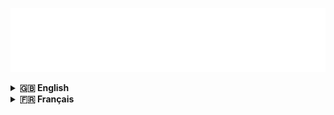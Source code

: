   ![](https://github.com/agerard57/agerard57/blob/main/gif_ag.gif)
  
<details>
<summary><b>🇬🇧 English</b></summary>

### Thanks for visiting my GitHub! &nbsp; ![](https://komarev.com/ghpvc/?username=agerard57&label=Visitors+:)

🎉 I recently completed my master’s degree in computer science 🎓! I’m diving even deeper into tech to stay versatile and keep leveling up.  
Although I still see myself as a lifelong learner, I take on every new challenge with determination, backed by loads of ✨documentation✨ and curiosity. 🤓

[![](https://gitwar.herokuapp.com/badge?username=agerard57&label=Gitwar%20Profile%20Score&style=for-the-badge&color=0088cc)](https://gitwar.herokuapp.com/)

<img align="right" height="250" width="375" alt="fire" src="https://github.com/agerard57/agerard57/blob/main/fire.gif" />

### More about me:

- 👾 &nbsp; Working on a video game and learning Unity in my spare time.
- 👨‍🏫 &nbsp; I host free sessions on HTML/CSS/JS/TS and GIT to share my knowledge.
- 🚀 &nbsp; My GitHub repos are [here](https://github.com/agerard57?tab=repositories).
- 💬 &nbsp; Reach out [here](https://github.com/agerard57/agerard57/issues/new)! I’m always happy to chat :)
- 📫 &nbsp; Contact me: [githubprofile@agerard.dev](mailto:githubprofile@agerard.dev)
- 📝 &nbsp; My [EN resume](https://github.com/agerard57/agerard57.github.io/blob/master/medias/resume.pdf) is available here.

### EVEN MORE about me (bonus):

- 👨🏻‍💼 &nbsp; President of an association (E-Boo), where I share my love for tech with others.
- 💻 &nbsp; My PC setup:
  - Motherboard: ASUS Prime B550-Plus Gaming Motherboard Socket AM4
  - CPU: AMD Ryzen 7 3800x 4.5GHz AM4 36MB Cache Wraith Prism
  - GPU: GIGABYTE GeForce RTX 2070 Super Gaming OC 8G
  - RAM: Corsair Vengeance LPX 32 GB (2 x 16 GB) DDR4 3200 MHz
  - OS: Debian / KDE neon, Windows 11

---

### For the stat lovers:

<details>  
  <summary><b>⚡ My GitHub stats</b></summary>
<img height="180em" src="https://github-readme-stats.vercel.app/api?username=agerard57&show_icons=true&hide_border=true&&count_private=true&include_all_commits=true" />
<img height="180em" src="https://github-readme-stats.vercel.app/api/top-langs/?username=agerard57&show_icons=true&hide_border=true&layout=compact&langs_count=8"/>
</details>

<details>  
  <summary><b>☄️ My GitHub Streaks</b></summary>
<img height="180em" src="https://github-readme-streak-stats.herokuapp.com/?user=agerard57&hide_border=true" />
</details>

<div align="center">
  ### That’s all, folks ❤️!
</div>

</details>
  <details>
<summary><b>🇫🇷 Français</b></summary>

### Merci d'être passé sur mon GitHub ! &nbsp; ![](https://komarev.com/ghpvc/?username=agerard57&label=Visiteurs+:)

🎉 J'ai récemment obtenu mon mastère en informatique 🎓 ! Je continue à explorer toutes les facettes du domaine pour rester polyvalent et me perfectionner.  
Même si je me considère encore en apprentissage, j'aborde chaque nouveau défi avec détermination, armé de ✨documentation✨ et de curiosité.🤓

[![](https://gitwar.herokuapp.com/badge?username=agerard57&label=Gitwar%20Profile%20Score&style=for-the-badge&color=0088cc)](https://gitwar.herokuapp.com/)

<img align="right" height="250" width="375" alt="fire" src="https://github.com/agerard57/agerard57/blob/main/fire.gif" />

### Plus d'infos sur moi:

- 👾 &nbsp; Pendant mon temps libre, je travaille sur un jeu vidéo et explore le développement Unity.
- 👨‍🏫 &nbsp; J'anime aussi des sessions gratuites sur HTML/CSS/JS/TS et GIT pour aider la communauté.
- 🚀 &nbsp; Découvrez mes dépôts GitHub [ici](https://github.com/agerard57?tab=repositories).
- 💬 &nbsp; Laissez-moi un message [ici](https://github.com/agerard57/agerard57/issues/new)! Je répondrai avec plaisir :)
- 📫 &nbsp; Me contacter : [githubprofile@agerard.dev](mailto:githubprofile@agerard.dev)
- 📝 &nbsp; Mon [CV FR](https://github.com/agerard57/agerard57.github.io/blob/master/medias/cv.pdf) est disponible ici.

### ENCORE PLUS d'infos sur moi (bonus):

- 👨🏻‍💼 &nbsp; Président d'une association (E-Boo) où je partage ma passion pour la tech.
- 💻 &nbsp; Ma config PC :
  - Carte mère : ASUS Prime B550-Plus Gaming Motherboard Socket AM4
  - CPU : AMD Ryzen 7 3800x 4,5GHz AM4 36MB Cache Wraith Prism
  - GPU : GIGABYTE GeForce RTX 2070 Super Gaming OC 8G
  - RAM : Corsair Vengeance LPX 32 GB (2 x 16 GB) DDR4 3200 MHz
  - OS : Debian / KDE neon, Windows 11

---

### Pour les fanas de statistiques:

<details>  
  <summary><b>⚡ Mes stats GitHub</b></summary>
<img height="180em" src="https://github-readme-stats.vercel.app/api?username=agerard57&show_icons=true&hide_border=true&&count_private=true&include_all_commits=true" />
<img height="180em" src="https://github-readme-stats.vercel.app/api/top-langs/?username=agerard57&show_icons=true&hide_border=true&layout=compact&langs_count=8"/>
</details>

<details>  
  <summary><b>☄️ Mes Streaks GitHub</b></summary>
<img height="180em" src="https://github-readme-streak-stats.herokuapp.com/?user=agerard57&hide_border=true" />
</details>

<div align="center">
  ### Voilà voilà ❤️!
</div>

</details>
